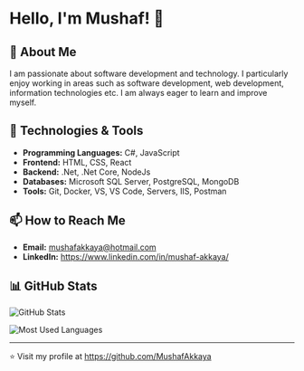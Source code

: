 # Hello, I'm Mushaf! 👋

## 🚀 About Me

I am passionate about software development and technology. I particularly enjoy working in areas such as software development, web development, information technologies etc. I am always eager to learn and improve myself.

## 🔧 Technologies & Tools

- **Programming Languages:** C#, JavaScript
- **Frontend:** HTML, CSS, React
- **Backend:** .Net, .Net Core, NodeJs
- **Databases:** Microsoft SQL Server, PostgreSQL, MongoDB
- **Tools:** Git, Docker, VS, VS Code, Servers, IIS, Postman

## 📫 How to Reach Me

- **Email:** mushafakkaya@hotmail.com
- **LinkedIn:** https://www.linkedin.com/in/mushaf-akkaya/

## 📊 GitHub Stats

![GitHub Stats](https://github-readme-stats.vercel.app/api?username=yourusername&show_icons=true&theme=radical)

![Most Used Languages](https://github-readme-stats.vercel.app/api/top-langs/?username=yourusername&layout=compact&theme=radical)

---

⭐️ Visit my profile at https://github.com/MushafAkkaya
